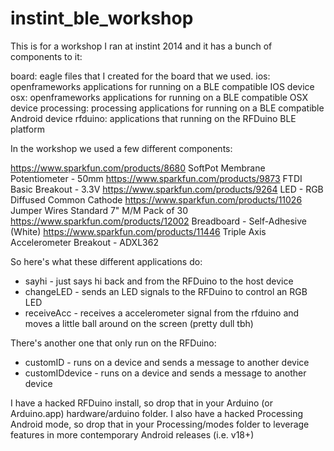 instint_ble_workshop
====================


This is for a workshop I ran at instint 2014 and it has a bunch of components to it:


board: eagle files that I created for the board that we used.
ios: openframeworks applications for running on a BLE compatible IOS device
osx: openframeworks applications for running on a BLE compatible OSX device
processing: processing applications for running on a BLE compatible Android device
rfduino: applications that running on the RFDuino BLE platform

In the workshop we used a few different components:

https://www.sparkfun.com/products/8680	SoftPot Membrane Potentiometer - 50mm
https://www.sparkfun.com/products/9873	FTDI Basic Breakout - 3.3V
https://www.sparkfun.com/products/9264	LED - RGB Diffused Common Cathode
https://www.sparkfun.com/products/11026	Jumper Wires Standard 7\" M/M Pack of 30
https://www.sparkfun.com/products/12002	Breadboard - Self-Adhesive (White)
https://www.sparkfun.com/products/11446	Triple Axis Accelerometer Breakout - ADXL362

So here's what these different applications do:

* sayhi - just says hi back and from the RFDuino to the host device
* changeLED - sends an LED signals to the RFDuino to control an RGB LED
* receiveAcc - receives a accelerometer signal from the rfduino and moves a little ball around on the screen (pretty dull tbh)

There's another one that only run on the RFDuino:

* customID - runs on a device and sends a message to another device
* customIDdevice - runs on a device and sends a message to another device

I have a hacked RFDuino install, so drop that in your Arduino (or Arduino.app) hardware/arduino folder. I also have a hacked Processing Android mode, so drop that in your Processing/modes folder to leverage features in more contemporary Android releases (i.e. v18+)

